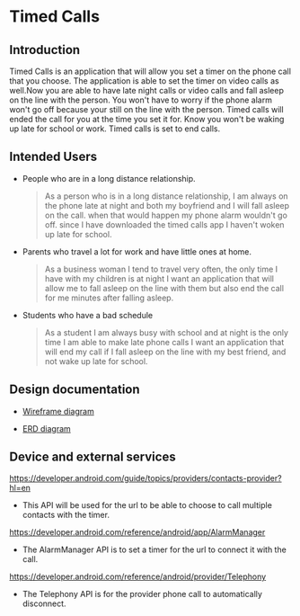 # Timed Calls

## Introduction

Timed Calls is an application that will allow you set a timer on the phone call that you choose. The application is able to set the timer on video calls as well.Now you are able to have late night calls or video calls and fall asleep on the line with the person. You won't have to worry if the phone alarm won't go off because your still on the line with the person. Timed calls will ended the call for you at the time you set it for. Know you won't be waking up late for school or work. Timed calls is set to end calls.


## Intended Users
* People who are in a long distance relationship.
    
   > As a person who is in a long distance relationship, I am always on the phone late at night and both my boyfriend and I will fall asleep on the call. when that would happen my phone alarm wouldn't go off. since I have downloaded the timed calls app I haven't woken up late for school.
* Parents who travel a lot for work and have little ones at home.
    
    > As a business woman I tend to travel very often, the only time I have with my children is at night I want an application that will allow me to fall asleep on the line with them but also end the call for me minutes after falling asleep.  
* Students who have a bad schedule 

    > As a student I am always busy with school and at night is the only time I am able to make late phone calls I want an application that will  end my call if I fall asleep on the line with my best friend, and not wake up late for school.   
## Design documentation
 
* [Wireframe diagram](wireframe.md)

* [ERD diagram](erd.md)

## Device and external services 

https://developer.android.com/guide/topics/providers/contacts-provider?hl=en
* This API will be used for the url to be able to choose to call multiple contacts with the timer.

https://developer.android.com/reference/android/app/AlarmManager
* The AlarmManager API is to set a timer for the url to connect it with the call.

https://developer.android.com/reference/android/provider/Telephony
 * The Telephony API is for the provider phone call to automatically disconnect.  